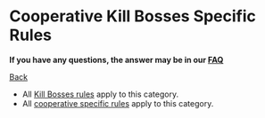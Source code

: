 # Cooperative Kill Bosses Specific Rules

**If you have any questions, the answer may be in our [FAQ](https://www.speedrun.com/mcbe/thread/vdv9t)**

[Back](../README.md)

* All [Kill Bosses rules](bosses.md) apply to this category.
* All [cooperative specific rules](../coop/README.md) apply to this category.
